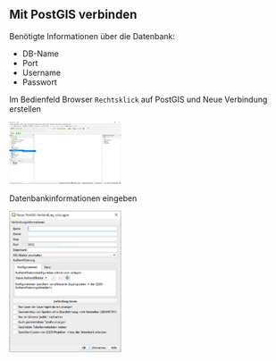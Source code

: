 ## Mit PostGIS verbinden

Benötigte Informationen über die Datenbank:
- DB-Name
- Port
- Username
- Passwort


Im Bedienfeld Browser `Rechtsklick` auf PostGIS und Neue Verbindung erstellen

<img src="https://github.com/kratum/open_geodata_nrw/raw/master/images/04_01.PNG" alt="drawing" width="200"/>


Datenbankinformationen eingeben

<img src="https://github.com/kratum/open_geodata_nrw/raw/master/images/04_02.PNG" alt="drawing" width="200"/>
